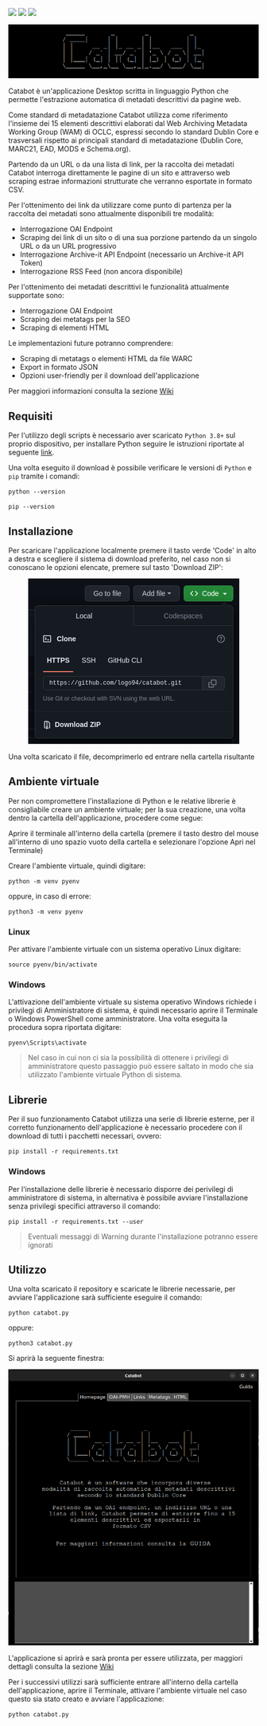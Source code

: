![](https://img.shields.io/badge/Python-3.8%2B-green.svg)
![](https://img.shields.io/badge/Standard-DublinCore-violet.svg)
![](https://img.shields.io/badge/Export-CSV-orange.svg)

<p align="center">
  <img src="https://github.com/logo94/catabot/blob/main/img/logo.png" />
</p>

Catabot è un'applicazione Desktop scritta in linguaggio Python che permette l'estrazione automatica di metadati descrittivi da pagine web.

Come standard di metadatazione Catabot utilizza come riferimento l'insieme dei 15 elementi descrittivi elaborati dal Web Archiving Metadata Working Group (WAM) di OCLC, espressi secondo lo standard Dublin Core e trasversali rispetto ai principali standard di metadatazione (Dublin Core, MARC21, EAD, MODS e Schema.org).

Partendo da un URL o da una lista di link, per la raccolta dei metadati Catabot interroga direttamente le pagine di un sito e attraverso web scraping estrae informazioni strutturate che verranno esportate in formato CSV.

Per l'ottenimento dei link da utilizzare come punto di partenza per la raccolta dei metadati sono attualmente disponibili tre modalità:
* Interrogazione OAI Endpoint
* Scraping dei link di un sito o di una sua porzione partendo da un singolo URL o da un URL progressivo
* Interrogazione Archive-it API Endpoint (necessario un Archive-it API Token)
* Interrogazione RSS Feed (non ancora disponibile)

Per l'ottenimento dei metadati descrittivi le funzionalità attualmente supportate sono:
* Interrogazione OAI Endpoint
* Scraping dei metatags per la SEO
* Scraping di elementi HTML

Le implementazioni future potranno comprendere:
* Scraping di metatags o elementi HTML da file WARC
* Export in formato JSON
* Opzioni user-friendly per il download dell'applicazione

Per maggiori informazioni consulta la sezione [Wiki](https://github.com/logo94/catabot/wiki)

## Requisiti ##
Per l'utilizzo degli scripts è necessario aver scaricato `Python 3.8+` sul proprio dispositivo, per installare Python seguire le istruzioni riportate al seguente [link](https://www.python.org/downloads/).

Una volta eseguito il download è possibile verificare le versioni di `Python` e `pip` tramite i comandi:

```
python --version
```
```
pip --version
```

## Installazione ##
Per scaricare l'applicazione localmente premere il tasto verde 'Code' in alto a destra e scegliere il sistema di download preferito, nel caso non si conoscano le opzioni elencate, premere sul tasto 'Download ZIP':

<p align="center">
  <img src="https://github.com/logo94/catabot/blob/main/img/catabot-download.png" />
</p>

Una volta scaricato il file, decomprimerlo ed entrare nella cartella risultante

## Ambiente virtuale ##
Per non compromettere l'installazione di Python e le relative librerie è consigliabile creare un ambiente virtuale; per la sua creazione, una volta dentro la cartella dell'applicazione, procedere come segue:

Aprire il terminale all'interno della cartella (premere il tasto destro del mouse all'interno di uno spazio vuoto della cartella e selezionare l'opzione Apri nel Terminale)

Creare l'ambiente virtuale, quindi digitare:
```
python -m venv pyenv
```
oppure, in caso di errore:
```
python3 -m venv pyenv
```

### Linux
Per attivare l'ambiente virtuale con un sistema operativo Linux digitare:
```
source pyenv/bin/activate
```
### Windows
L'attivazione dell'ambiente virtuale su sistema operativo Windows richiede i privilegi di Amministratore di sistema, è quindi necessario aprire il Terminale o Windows PowerShell come amministratore. Una volta eseguita la procedura sopra riportata digitare:
```
pyenv\Scripts\activate
```

>Nel caso in cui non ci sia la possibilità di ottenere i privilegi di amministratore questo passaggio può essere saltato in modo che sia utilizzato l'ambiente virtuale Python di sistema.

## Librerie ##
Per il suo funzionamento Catabot utilizza una serie di librerie esterne, per il corretto funzionamento dell'applicazione è necessario procedere con il download di tutti i pacchetti necessari, ovvero:

```
pip install -r requirements.txt
```
### Windows
Per l'installazione delle librerie è necessario disporre dei perivilegi di amministratore di sistema, in alternativa è possibile avviare l'installazione senza privilegi specifici attraverso il comando:
```
pip install -r requirements.txt --user
```
> Eventuali messaggi di Warning durante l'installazione potranno essere ignorati



## Utilizzo ##
Una volta scaricato il repository e scaricate le librerie necessarie, per avviare l'applicazione sarà sufficiente eseguire il comando:
```
python catabot.py
```
oppure:
```
python3 catabot.py
```
Si aprirà la seguente finestra:

<p align="center">
  <img src="https://github.com/logo94/catabot/blob/main/img/screen.png" />
</p>

L'applicazione si aprirà e sarà pronta per essere utilizzata, per maggiori dettagli consulta la sezione [Wiki](https://github.com/logo94/catabot/wiki)

Per i successivi utilizzi sarà sufficiente entrare all'interno della cartella dell'applicazione, aprire il Terminale, attivare l'ambiente virtuale nel caso questo sia stato creato e avviare l'applicazione:
```
python catabot.py
```
